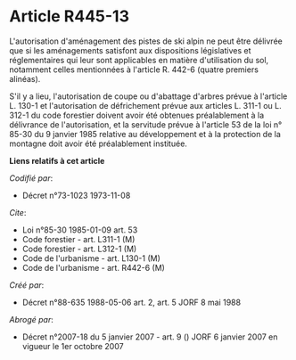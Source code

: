 # Article R445-13

L'autorisation d'aménagement des pistes de ski alpin ne peut être délivrée que si les aménagements satisfont aux dispositions
législatives et réglementaires qui leur sont applicables en matière d'utilisation du sol, notamment celles mentionnées à
l'article R. 442-6 (quatre premiers alinéas).

S'il y a lieu, l'autorisation de coupe ou d'abattage d'arbres prévue à l'article L. 130-1 et l'autorisation de défrichement
prévue aux articles L. 311-1 ou L. 312-1 du code forestier doivent avoir été obtenues préalablement à la délivrance de
l'autorisation, et la servitude prévue à l'article 53 de la loi n° 85-30 du 9 janvier 1985 relative au développement et à la
protection de la montagne doit avoir été préalablement instituée.

**Liens relatifs à cet article**

_Codifié par_:

  - Décret n°73-1023 1973-11-08

_Cite_:

  - Loi n°85-30 1985-01-09 art. 53
  - Code forestier - art. L311-1 (M)
  - Code forestier - art. L312-1 (M)
  - Code de l'urbanisme - art. L130-1 (M)
  - Code de l'urbanisme - art. R442-6 (M)

_Créé par_:

  - Décret n°88-635 1988-05-06 art. 2, art. 5 JORF 8 mai 1988

_Abrogé par_:

  - Décret n°2007-18 du 5 janvier 2007 - art. 9 () JORF 6 janvier 2007 en vigueur le 1er octobre 2007
